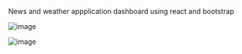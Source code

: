 News and weather appplication dashboard using react and bootstrap

![image](https://github.com/sanjay-k-j/News-and-Weather-App-dashboard/assets/79088504/46377954-57ea-4835-af43-1305097eba9c)

![image](https://github.com/sanjay-k-j/News-and-Weather-App-dashboard/assets/79088504/de436e5c-ce8a-446c-a96d-bf1fbfaee87f)

